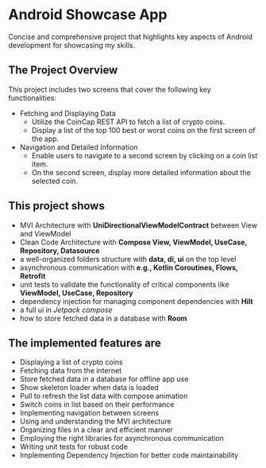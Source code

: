 # Android Showcase App

Concise and comprehensive project that highlights key aspects of Android development for showcasing my skills.

## The Project Overview

<!-- TODO insert screenshots and video here --->

This project includes two screens that cover the following key functionalities:

* Fetching and Displaying Data
  * Utilize the CoinCap REST API to fetch a list of crypto coins.
  * Display a list of the top 100 best or worst coins on the first screen of the app.
* Navigation and Detailed Information
  * Enable users to navigate to a second screen by clicking on a coin list item.
  * On the second screen, display more detailed information about the selected coin.

## This project shows

* MVI Architecture with **UniDirectionalViewModelContract** between View and ViewModel 
* Clean Code Architecture with **Compose View, ViewModel, UseCase, Repository, Datasource**
* a well-organized folders structure with **data, di, ui** on the top level
* asynchronous communication with **e.g., Kotlin Coroutines, Flows, Retrofit**
* unit tests to validate the functionality of critical components like **ViewModel, UseCase, Repository**
* dependency injection for managing component dependencies with **Hilt**
* a full ui in *Jetpack compose*
* how to store fetched data in a database with **Room**

## The implemented features are

* Displaying a list of crypto coins
* Fetching data from the internet
* Store fetched data in a database for offline app use
* Show skeleton loader when data is loaded
* Pull to refresh the list data with compose animation
* Switch coins in list based on their performance
* Implementing navigation between screens
* Using and understanding the MVI architecture
* Organizing files in a clear and efficient manner
* Employing the right libraries for asynchronous communication
* Writing unit tests for robust code
* Implementing Dependency Injection for better code maintainability